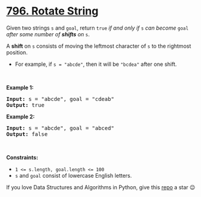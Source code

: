# [796. Rotate String][title]

<p>Given two strings <code>s</code> and <code>goal</code>, return <code>true</code> <em>if and only if</em> <code>s</code> <em>can become</em> <code>goal</code> <em>after some number of <strong>shifts</strong> on</em> <code>s</code>.</p>
<p>A <strong>shift</strong> on <code>s</code> consists of moving the leftmost character of <code>s</code> to the rightmost position.</p>
<ul>
<li>For example, if <code>s = "abcde"</code>, then it will be <code>"bcdea"</code> after one shift.</li>
</ul>
<p> </p>
<p><strong>Example 1:</strong></p>
<pre><strong>Input:</strong> s = "abcde", goal = "cdeab"
<strong>Output:</strong> true
</pre><p><strong>Example 2:</strong></p>
<pre><strong>Input:</strong> s = "abcde", goal = "abced"
<strong>Output:</strong> false
</pre>
<p> </p>
<p><strong>Constraints:</strong></p>
<ul>
<li><code>1 &lt;= s.length, goal.length &lt;= 100</code></li>
<li><code>s</code> and <code>goal</code> consist of lowercase English letters.</li>
</ul>


If you love Data Structures and Algorithms in Python, give this [repo][me] a star :wink:

[title]: https://leetcode.com/problems/rotate-string
[me]: https://github.com/bumblebee211196/awesome-python-leetcode
